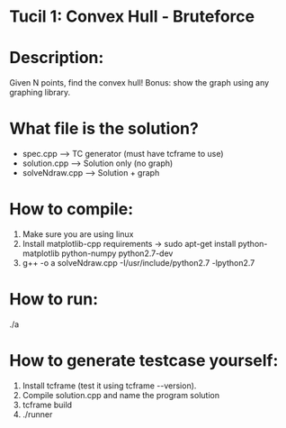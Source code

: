 # Tucil 1: Convex Hull - Bruteforce

# Description:
Given N points, find the convex hull! Bonus: show the graph using any graphing library.

# What file is the solution?
- spec.cpp --> TC generator (must have tcframe to use)
- solution.cpp --> Solution only (no graph)
- solveNdraw.cpp --> Solution + graph

# How to compile:
1. Make sure you are using linux
2. Install matplotlib-cpp requirements -> sudo apt-get install python-matplotlib python-numpy python2.7-dev
3. g++ -o a solveNdraw.cpp -I/usr/include/python2.7 -lpython2.7

# How to run:
./a

# How to generate testcase yourself:
1. Install tcframe (test it using tcframe --version).
2. Compile solution.cpp and name the program solution
3. tcframe build
4. ./runner